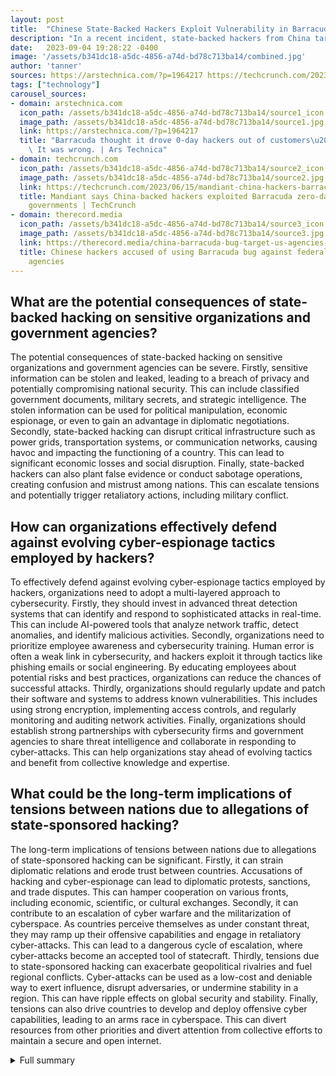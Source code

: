 ```yaml
---
layout: post
title:  "Chinese State-Backed Hackers Exploit Vulnerability in Barracuda Email Security Gateway"
description: "In a recent incident, state-backed hackers from China targeted sensitive organizations and government agencies by exploiting a critical vulnerability in the Barracuda Email Security Gateway. While researchers were able to deploy a patch to address the vulnerability, the hackers launched counterattacks using advanced malware. This cyber-espionage campaign has raised concerns among cybersecurity experts and highlights the importance of robust cybersecurity measures."
date:   2023-09-04 19:28:22 -0400
image: '/assets/b341dc18-a5dc-4856-a74d-bd78c713ba14/combined.jpg'
author: 'tanner'
sources: https://arstechnica.com/?p=1964217 https://techcrunch.com/2023/06/15/mandiant-china-hackers-barracuda-espionage-governments/ https://www.securityweek.com/chinese-apt-was-prepared-for-remediation-efforts-in-barracuda-esg-zero-day-attack/ https://therecord.media/china-barracuda-bug-target-us-agencies-research
tags: ["technology"]
carousel_sources:
- domain: arstechnica.com
  icon_path: /assets/b341dc18-a5dc-4856-a74d-bd78c713ba14/source1_icon.jpg
  image_path: /assets/b341dc18-a5dc-4856-a74d-bd78c713ba14/source1.jpg
  link: https://arstechnica.com/?p=1964217
  title: "Barracuda thought it drove 0-day hackers out of customers\u2019 networks.\
    \ It was wrong. | Ars Technica"
- domain: techcrunch.com
  icon_path: /assets/b341dc18-a5dc-4856-a74d-bd78c713ba14/source2_icon.jpg
  image_path: /assets/b341dc18-a5dc-4856-a74d-bd78c713ba14/source2.jpg
  link: https://techcrunch.com/2023/06/15/mandiant-china-hackers-barracuda-espionage-governments/
  title: Mandiant says China-backed hackers exploited Barracuda zero-day to spy on
    governments | TechCrunch
- domain: therecord.media
  icon_path: /assets/b341dc18-a5dc-4856-a74d-bd78c713ba14/source3_icon.jpg
  image_path: /assets/b341dc18-a5dc-4856-a74d-bd78c713ba14/source3.jpg
  link: https://therecord.media/china-barracuda-bug-target-us-agencies-research
  title: Chinese hackers accused of using Barracuda bug against federal, local US
    agencies
---
```


## What are the potential consequences of state-backed hacking on sensitive organizations and government agencies?
The potential consequences of state-backed hacking on sensitive organizations and government agencies can be severe. Firstly, sensitive information can be stolen and leaked, leading to a breach of privacy and potentially compromising national security. This can include classified government documents, military secrets, and strategic intelligence. The stolen information can be used for political manipulation, economic espionage, or even to gain an advantage in diplomatic negotiations. Secondly, state-backed hacking can disrupt critical infrastructure such as power grids, transportation systems, or communication networks, causing havoc and impacting the functioning of a country. This can lead to significant economic losses and social disruption. Finally, state-backed hackers can also plant false evidence or conduct sabotage operations, creating confusion and mistrust among nations. This can escalate tensions and potentially trigger retaliatory actions, including military conflict.

## How can organizations effectively defend against evolving cyber-espionage tactics employed by hackers?
To effectively defend against evolving cyber-espionage tactics employed by hackers, organizations need to adopt a multi-layered approach to cybersecurity. Firstly, they should invest in advanced threat detection systems that can identify and respond to sophisticated attacks in real-time. This can include AI-powered tools that analyze network traffic, detect anomalies, and identify malicious activities. Secondly, organizations need to prioritize employee awareness and cybersecurity training. Human error is often a weak link in cybersecurity, and hackers exploit it through tactics like phishing emails or social engineering. By educating employees about potential risks and best practices, organizations can reduce the chances of successful attacks. Thirdly, organizations should regularly update and patch their software and systems to address known vulnerabilities. This includes using strong encryption, implementing access controls, and regularly monitoring and auditing network activities. Finally, organizations should establish strong partnerships with cybersecurity firms and government agencies to share threat intelligence and collaborate in responding to cyber-attacks. This can help organizations stay ahead of evolving tactics and benefit from collective knowledge and expertise.

## What could be the long-term implications of tensions between nations due to allegations of state-sponsored hacking?
The long-term implications of tensions between nations due to allegations of state-sponsored hacking can be significant. Firstly, it can strain diplomatic relations and erode trust between countries. Accusations of hacking and cyber-espionage can lead to diplomatic protests, sanctions, and trade disputes. This can hamper cooperation on various fronts, including economic, scientific, or cultural exchanges. Secondly, it can contribute to an escalation of cyber warfare and the militarization of cyberspace. As countries perceive themselves as under constant threat, they may ramp up their offensive capabilities and engage in retaliatory cyber-attacks. This can lead to a dangerous cycle of escalation, where cyber-attacks become an accepted tool of statecraft. Thirdly, tensions due to state-sponsored hacking can exacerbate geopolitical rivalries and fuel regional conflicts. Cyber-attacks can be used as a low-cost and deniable way to exert influence, disrupt adversaries, or undermine stability in a region. This can have ripple effects on global security and stability. Finally, tensions can also drive countries to develop and deploy offensive cyber capabilities, leading to an arms race in cyberspace. This can divert resources from other priorities and divert attention from collective efforts to maintain a secure and open internet.

<details>
  <summary>Full summary</summary>
In late May, security researchers discovered that state-backed hackers from China had exploited a critical vulnerability in Barracuda Email Security Gateway, giving them unauthorized access to sensitive organizations. The hackers were able to infiltrate the networks and gather valuable information. However, the researchers quickly responded and deployed a patch to address the vulnerability, effectively driving out the hackers and securing the networks.<br><br>But the story didn't end there. The hackers, showing their resilience and determination, launched counterattacks using new and advanced malware. They were determined to regain access to the target networks and continue their malicious activities. One of the malware they deployed was the DepthCharge, a sophisticated tool specifically designed to reinfect newly deployed appliances.<br><br>UNC4841, the threat group behind the attacks, had anticipated and prepared for the remediation efforts. They were well aware of the researchers' actions and had planned contingencies to maintain their access to the compromised networks.<br><br>This incident of state-backed hacking has raised serious concerns among cybersecurity experts. The Chinese government is believed to be behind this espionage campaign, which targeted not only sensitive organizations but also government agencies. It is estimated that almost a third of the targeted organizations were government agencies.<br><br>Security firm Mandiant, which investigated the attacks, found evidence linking the campaign to a threat group called UNC4841. Mandiant attributes the hacks to this group, which has strong connections to other China-backed hacking groups.<br><br>UNC4841 used custom malware to maintain their access to the compromised devices. They targeted the email accounts of individuals working for governments with political or strategic interests to China. Their goal seemed to be intelligence-gathering rather than destructive data attacks.<br><br>Mandiant called this campaign the 'broadest cyber espionage campaign' conducted by a China-backed group since 2021, highlighting the scale and impact of the attacks.<br><br>It is important to note that Barracuda took immediate action to address the security flaw in its Email Security Gateway (ESG) appliances. They issued patches and recommended customers to remove and replace the affected devices. However, the FBI and cybersecurity agencies revealed that the initial patches were ineffective, and attacks targeting the vulnerability continued.<br><br>Despite the ongoing efforts to combat these state-backed hackers, it is evident that they are determined and constantly evolving. The campaign demonstrates the evolving cyber-espionage tactics employed by Chinese hackers. The Chinese Embassy has denied the allegations and accused the U.S. government of similar activities, fueling tensions between the two nations.<br><br>The impact of this cyber-espionage campaign is far-reaching and highlights the importance of robust cybersecurity measures. Organizations need to be vigilant and proactive in defending against such threats and continuously update their systems to protect against new and emerging vulnerabilities.
</details>
